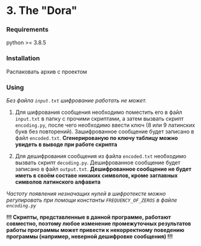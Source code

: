 # 3. The "Dora"

### Requirements

python >= 3.8.5

### Installation

Распаковать архив с проектом

### Using

*Без файла `input.txt` шифрование работать не может.*

1. Для шифрования сообщения необходимо поместить его в файл `input.txt` в папку с прочими скриптами, 
а затем вызвать скрипт `encoding.py`, после чего необходимо ввести ключ (8 или 9 латинских букв без повторений). Зашифрованное сообщение будет записано в файл `encoded.txt`.
**Сгенерированую по ключу таблицу можно увидеть в выводе при работе скрипта**

2. Для дешифрования сообщения из файла `encoded.txt` необходимо 
вызвать скрипт `decoding.py`. Дешифрованное сообщение будет записано в файл `output.txt`.
**Дешифрованное сообщение не будет иметь в своём составе никаких символов, кроме заглавных символов латинского алфавита**

*Частоту появления незначащих нулей в шифротексте можно регулировать при помощи константы `FREQUENCY_OF_ZEROS` в файле `encoding.py`*

**!!! Скрипты, представленные в данной программе, работают совместно, поэтому любое изменение промежуточных 
результатов работы программы может привести к некорректному поведению 
программы (например, неверной дешифровке сообщения) !!!**
